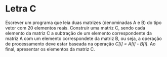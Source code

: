 # Letra C

Escrever um programa que leia duas matrizes (denominadas A e B) do tipo vetor com 20 elementos reais. Construir uma matriz C, sendo cada elemento da matriz C a subtração de um elemento correspondente da matriz A com um elemento correspondete da matriz B, ou seja, a operação de processamento deve estar baseada na operação 
*C[i] = A[i] - B[i]*. Ao final, apresentar os elementos da matriz C.